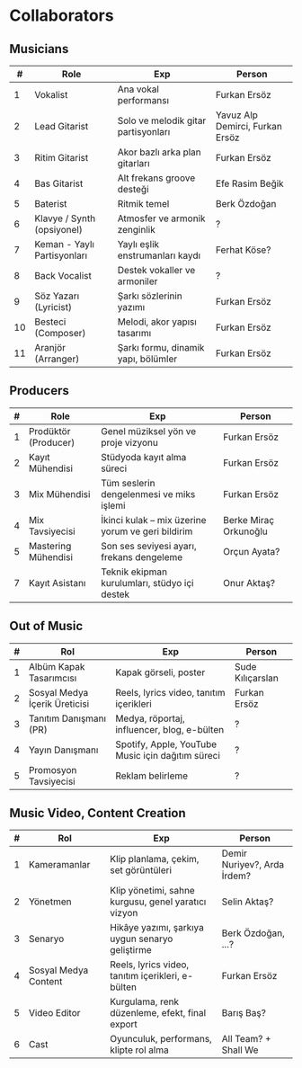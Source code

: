 # Collaborators

## Musicians
| #  | Role                          | Exp                                                       | Person |
|----|------------------------------|----------------------------------------------------------------|--------------|
| 1  | Vokalist                     | Ana vokal performansı                                          | Furkan Ersöz |
| 2  | Lead Gitarist               | Solo ve melodik gitar partisyonları                             | Yavuz Alp Demirci, Furkan Ersöz |
| 3  | Ritim Gitarist              | Akor bazlı arka plan gitarları                                  | Furkan Ersöz |
| 4  | Bas Gitarist                | Alt frekans groove desteği                                      | Efe Rasim Beğik |
| 5  | Baterist                     | Ritmik temel                                                   | Berk Özdoğan |
| 6  | Klavye / Synth (opsiyonel)  | Atmosfer ve armonik zenginlik                                   | ? |
| 7  | Keman - Yaylı Partisyonları | Yaylı eşlik enstrumanları kaydı                                 | Ferhat Köse? |
| 8  | Back Vocalist               | Destek vokaller ve armoniler                                    | ? |
| 9  | Söz Yazarı (Lyricist)       | Şarkı sözlerinin yazımı                                         | Furkan Ersöz |
| 10  | Besteci (Composer)          | Melodi, akor yapısı tasarımı                                   | Furkan Ersöz |
| 11 | Aranjör (Arranger)          | Şarkı formu, dinamik yapı, bölümler                             | Furkan Ersöz |

## Producers
| #  | Role                          | Exp                                                       | Person |
|----|------------------------------|----------------------------------------------------------------|--------------|
| 1  | Prodüktör (Producer)         | Genel müziksel yön ve proje vizyonu                             | Furkan Ersöz |
| 2  | Kayıt Mühendisi              | Stüdyoda kayıt alma süreci                                      | Furkan Ersöz |
| 3  | Mix Mühendisi                | Tüm seslerin dengelenmesi ve miks işlemi                        | Furkan Ersöz |
| 4  | Mix Tavsiyecisi              | İkinci kulak – mix üzerine yorum ve geri bildirim               | Berke Miraç Orkunoğlu |
| 5  | Mastering Mühendisi          | Son ses seviyesi ayarı, frekans dengeleme                       | Orçun Ayata? |
| 7  | Kayıt Asistanı               | Teknik ekipman kurulumları, stüdyo içi destek                   | Onur Aktaş? |

## Out of Music
| #  | Rol                          | Exp                                                       | Person |
|----|------------------------------|----------------------------------------------------------------|--------------|
| 1  | Albüm Kapak Tasarımcısı      | Kapak görseli, poster                                     | Sude Kılıçarslan |
| 2  | Sosyal Medya İçerik Üreticisi| Reels, lyrics video, tanıtım içerikleri                         | Furkan Ersöz |
| 3  | Tanıtım Danışmanı (PR)       | Medya, röportaj, influencer, blog, e-bülten                     | ?             |
| 4  | Yayın Danışmanı              | Spotify, Apple, YouTube Music için dağıtım süreci               | ?             |
| 5  | Promosyon Tavsiyecisi        | Reklam belirleme                     | ?             |

## Music Video, Content Creation
| # | Rol                  | Exp                                                 | Person       |
| - | -------------------- | --------------------------------------------------- | ------------ |
| 1 | Kameramanlar         | Klip planlama, çekim, set görüntüleri               | Demir Nuriyev?, Arda İrdem? |
| 2 | Yönetmen             | Klip yönetimi, sahne kurgusu, genel yaratıcı vizyon | Selin Aktaş? |
| 3 | Senaryo              | Hikâye yazımı, şarkıya uygun senaryo geliştirme     | Berk Özdoğan, ...? |
| 4 | Sosyal Medya Content | Reels, lyrics video, tanıtım içerikleri, e-bülten   | Furkan Ersöz |
| 5 | Video Editor         | Kurgulama, renk düzenleme, efekt, final export      | Barış Baş? |
| 6 | Cast                 | Oyunculuk, performans, klipte rol alma              | All Team? + Shall We |

